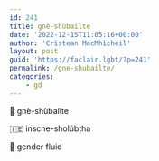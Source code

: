```yaml
---
id: 241
title: gnè-shùbailte
date: '2022-12-15T11:05:16+00:00'
author: 'Crìstean MacMhìcheil'
layout: post
guid: 'https://faclair.lgbt/?p=241'
permalink: /gne-shubailte/
categories:
    - gd
---
```


&#x1f3f4;&#xe0067;&#xe0062;&#xe0073;&#xe0063;&#xe0074;&#xe007f; gnè-shùbailte

&#x1f1ee;&#x1f1ea; inscne-sholúbtha

&#x1f3f4;&#xe0067;&#xe0062;&#xe0065;&#xe006e;&#xe0067;&#xe007f; gender fluid
